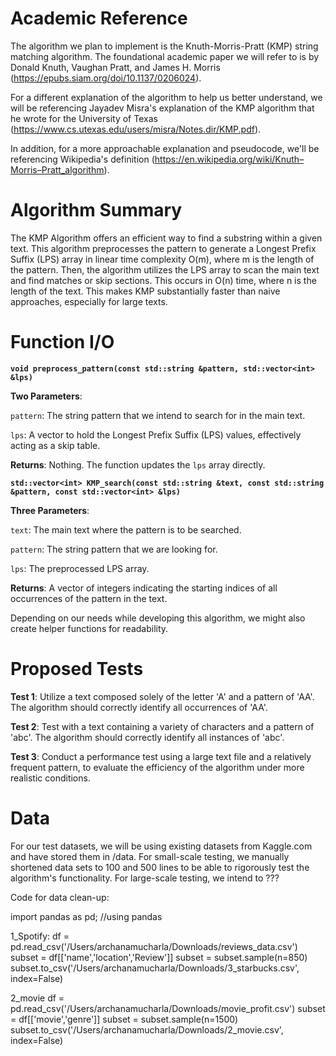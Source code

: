 

# Academic Reference
The algorithm we plan to implement is the Knuth-Morris-Pratt (KMP) string matching algorithm. The foundational academic paper we will refer to is by Donald Knuth, Vaughan Pratt, and James H. Morris (https://epubs.siam.org/doi/10.1137/0206024).

For a different explanation of the algorithm to help us better understand, we will be referencing Jayadev Misra's explanation of the KMP algorithm that he wrote for the University of Texas (https://www.cs.utexas.edu/users/misra/Notes.dir/KMP.pdf).

In addition, for a more approachable explanation and pseudocode, we'll be referencing Wikipedia's definition (https://en.wikipedia.org/wiki/Knuth–Morris–Pratt_algorithm).

# Algorithm Summary
The KMP Algorithm offers an efficient way to find a substring within a given text. This algorithm preprocesses the pattern to generate a Longest Prefix Suffix (LPS) array in linear time complexity O(m), where m is the length of the pattern. Then, the algorithm utilizes the LPS array to scan the main text and find matches or skip sections. This occurs in O(n) time, where n is the length of the text. This makes KMP substantially faster than naive approaches, especially for large texts.

# Function I/O
**`void preprocess_pattern(const std::string &pattern, std::vector<int> &lps)`**

**Two Parameters**:

`pattern`: The string pattern that we intend to search for in the main text.

`lps`: A vector to hold the Longest Prefix Suffix (LPS) values, effectively acting as a skip table.
  
**Returns**: Nothing. The function updates the `lps` array directly.


**`std::vector<int> KMP_search(const std::string &text, const std::string &pattern, const std::vector<int> &lps)`**

**Three Parameters**:

`text`: The main text where the pattern is to be searched.

`pattern`: The string pattern that we are looking for.

`lps`: The preprocessed LPS array.
  
**Returns**: A vector of integers indicating the starting indices of all occurrences of the pattern in the text.

Depending on our needs while developing this algorithm, we might also create helper functions for readability.

# Proposed Tests
**Test 1**: Utilize a text composed solely of the letter 'A' and a pattern of 'AA'. The algorithm should correctly identify all occurrences of 'AA'.

**Test 2**: Test with a text containing a variety of characters and a pattern of 'abc'. The algorithm should correctly identify all instances of 'abc'.

**Test 3**: Conduct a performance test using a large text file and a relatively frequent pattern, to evaluate the efficiency of the algorithm under more realistic conditions.

# Data
For our test datasets, we will be using existing datasets from Kaggle.com and have stored them in /data. For small-scale testing, we manually shortened data sets to 100 and 500 lines to be able to rigorously test the algorithm's functionality. For large-scale testing, we intend to ???



Code for data clean-up:


import pandas as pd; //using pandas


1_Spotify:
df = pd.read_csv('/Users/archanamucharla/Downloads/reviews_data.csv')
subset = df[['name','location','Review']]
subset = subset.sample(n=850)
subset.to_csv('/Users/archanamucharla/Downloads/3_starbucks.csv', index=False)


2_movie
df = pd.read_csv('/Users/archanamucharla/Downloads/movie_profit.csv')
subset = df[['movie','genre']]
subset = subset.sample(n=1500)
subset.to_csv('/Users/archanamucharla/Downloads/2_movie.csv', index=False)


